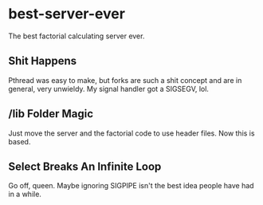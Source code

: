 # best-server-ever
The best factorial calculating server ever.

## Shit Happens
Pthread was easy to make, but forks are such a shit concept
and are in general, very unwieldy. My signal handler got a 
SIGSEGV, lol.

## /lib Folder Magic
Just move the server and the factorial code to use header files.
Now this is based.

## Select Breaks An Infinite Loop
Go off, queen. Maybe ignoring SIGPIPE isn't the best idea people
have had in a while.